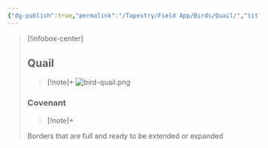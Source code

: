 ```yaml
---
{"dg-publish":true,"permalink":"/Tapestry/Field App/Birds/Quail/","title":"Quail","tags":["covenants/animals/birds"],"dgHomeLink":true,"dgEnableSearch":true}
---
```


> [!infobox-center] 
> ## Quail
> > [!note]+
> ![bird-quail.png](/img/user/File%20Vault/Field%20App/birds/bird-quail.png)
> ### Covenant
>> [!note]+ 
>  <p class="note first">Borders that are full and ready to be extended or expanded</p>
>  

